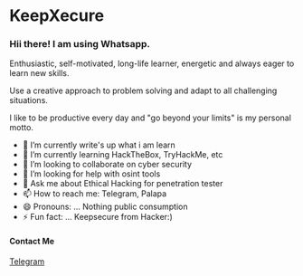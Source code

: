 # KeepXecure
### Hii there! I am using Whatsapp.

Enthusiastic, self-motivated, long-life learner, energetic and always eager to learn new skills.

Use a creative approach to problem solving and adapt to all challenging situations.

I like to be productive every day and "go beyond your limits" is my personal motto.
- 🔭 I’m currently write's up what i am learn
- 🌱 I’m currently learning HackTheBox, TryHackMe, etc
- 👯 I’m looking to collaborate on cyber security
- 🤔 I’m looking for help with osint tools
- 💬 Ask me about Ethical Hacking for penetration tester
- 📫 How to reach me: Telegram, Palapa
- 😄 Pronouns: ... Nothing public consumption
- ⚡ Fun fact: ... Keepsecure from Hacker:)

#### Contact Me
[Telegram](https://t.me/inmyopini)
